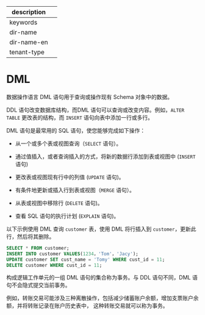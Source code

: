 |description||
|---|---|
|keywords||
|dir-name||
|dir-name-en||
|tenant-type||

# DML 

数据操作语言 DML 语句用于查询或操作现有 Schema 对象中的数据。

DDL 语句改变数据库结构，而DML 语句可以查询或改变内容。例如，`ALTER TABLE` 更改表的结构，而 `INSERT` 语句向表中添加一行或多行。

DML 语句是最常用的 SQL 语句，使您能够完成如下操作：

* 从一个或多个表或视图查询（`SELECT` 语句）。

* 通过值插入，或者查询插入的方式，将新的数据行添加到表或视图中 (`INSERT` 语句)

* 更改表或视图现有行中的列值 (`UPDATE` 语句)。

* 有条件地更新或插入行到表或视图（`MERGE` 语句）。

* 从表或视图中移除行 (`DELETE` 语句)。

* 查看 SQL 语句的执行计划 (`EXPLAIN` 语句)。

以下示例使用 DML 查询 `customer` 表，使用 DML 将行插入到 `customer`，更新此行，然后将其删除。

```sql
SELECT * FROM customer;
INSERT INTO customer VALUES(1234，'Tom'，'Jacy');
UPDATE customer SET cust_name = 'Tomy' WHERE cust_id = 11;
DELETE customer WHERE cust_id = 11;
```

​构成逻辑工作单元的一组 DML 语句的集合称为事务。与 DDL 语句不同，DML 语句不会隐式提交当前事务。

例如，转账交易可能涉及三种离散操作，包括减少储蓄账户余额，增加支票账户余额，并将转账记录在账户历史表中， 这种转账交易就可以称为事务。
